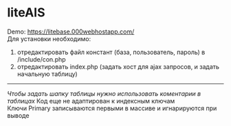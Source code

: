 # liteAIS
Demo: https://litebase.000webhostapp.com/ <br>
Для установки необходимо: <br> 
1) отредактировать файл констант (база, пользователь, пароль) в /include/con.php <br>
2) отредактировать index.php (задать хост для ajax запросов, и задать начальную таблицу)<br>
<hr>
<i>Чтобы задать шапку таблицы нужно использовать коментарии в таблицах</i>
Код еще не адаптирован к индексным ключам<br>
Ключи Primary записываются первыми в масcиве и игнарируются при выводе<br>
